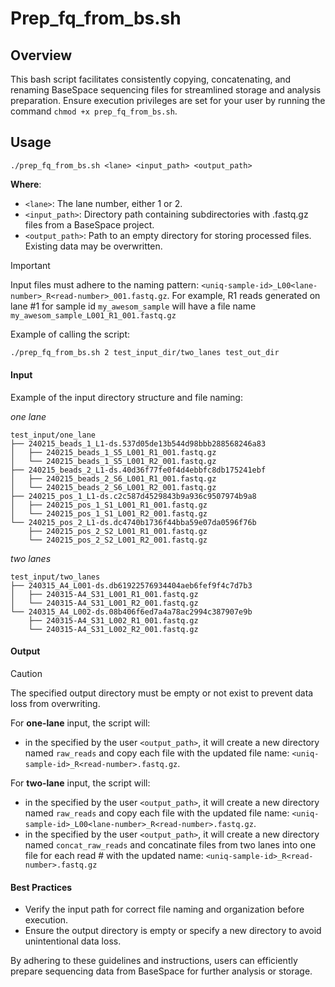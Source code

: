 # Prep_fq_from_bs.sh

## Overview
This bash script facilitates consistently copying, concatenating, and renaming BaseSpace sequencing files for streamlined storage and analysis preparation. Ensure execution privileges are set for your user by running the command `chmod +x prep_fq_from_bs.sh`.

## Usage
`./prep_fq_from_bs.sh <lane> <input_path> <output_path>`

**Where**:
- `<lane>`: The lane number, either 1 or 2.
- `<input_path>`: Directory path containing subdirectories with .fastq.gz files from a BaseSpace project.
- `<output_path>`: Path to an empty directory for storing processed files. Existing data may be overwritten.

> [!IMPORTANT]
> Input files must adhere to the naming pattern: `<uniq-sample-id>_L00<lane-number>_R<read-number>_001.fastq.gz`. For example, R1 reads generated on lane #1 for sample id `my_awesom_sample` will have a file name `my_awesom_sample_L001_R1_001.fastq.gz`


Example of calling the script:
```bash
./prep_fq_from_bs.sh 2 test_input_dir/two_lanes test_out_dir
```
#### Input

Example of the input directory structure and file naming:

*one lane*
```
test_input/one_lane
├── 240215_beads_1_L1-ds.537d05de13b544d98bbb288568246a83
│   ├── 240215_beads_1_S5_L001_R1_001.fastq.gz
│   └── 240215_beads_1_S5_L001_R2_001.fastq.gz
├── 240215_beads_2_L1-ds.40d36f77fe0f4d4ebbfc8db175241ebf
│   ├── 240215_beads_2_S6_L001_R1_001.fastq.gz
│   └── 240215_beads_2_S6_L001_R2_001.fastq.gz
├── 240215_pos_1_L1-ds.c2c587d4529843b9a936c9507974b9a8
│   ├── 240215_pos_1_S1_L001_R1_001.fastq.gz
│   └── 240215_pos_1_S1_L001_R2_001.fastq.gz
└── 240215_pos_2_L1-ds.dc4740b1736f44bba59e07da0596f76b
    ├── 240215_pos_2_S2_L001_R1_001.fastq.gz
    └── 240215_pos_2_S2_L001_R2_001.fastq.gz
```
*two lanes*
```
test_input/two_lanes
├── 240315_A4_L001-ds.db61922576934404aeb6fef9f4c7d7b3
│   ├── 240315-A4_S31_L001_R1_001.fastq.gz
│   └── 240315-A4_S31_L001_R2_001.fastq.gz
└── 240315_A4_L002-ds.08b406f6ed7a4a78ac2994c387907e9b
    ├── 240315-A4_S31_L002_R1_001.fastq.gz
    └── 240315-A4_S31_L002_R2_001.fastq.gz
```
#### Output

> [!CAUTION]
> The specified output directory must be empty or not exist to prevent data loss from overwriting.

For **one-lane** input, the script will:
- in the specified by the user `<output_path>`, it will create a new directory named `raw_reads` and copy each file with the updated file name: `<uniq-sample-id>_R<read-number>.fastq.gz`.

For **two-lane** input, the script will:
- in the specified by the user `<output_path>`, it will create a new directory named `raw_reads` and copy each file with the updated file name: `<uniq-sample-id>_L00<lane-number>_R<read-number>.fastq.gz`.
- in the specified by the user `<output_path>`, it will create a new directory named `concat_raw_reads` and concatinate files from two lanes into one file for each read # with the updated name: `<uniq-sample-id>_R<read-number>.fastq.gz`


#### Best Practices
- Verify the input path for correct file naming and organization before execution.
- Ensure the output directory is empty or specify a new directory to avoid unintentional data loss.

By adhering to these guidelines and instructions, users can efficiently prepare sequencing data from BaseSpace for further analysis or storage.
